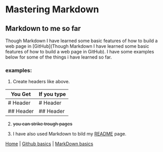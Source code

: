 # Mastering Markdown
## Markdown to me so far
Though Markdown I have learned some basic features of how to build a web page in [GitHub](Though Markdown I have learned some basic features of how to build a web page in GitHub). I have some examples below for some of the things i have learned so far.
### examples:
1. Create headers like above.

 You Get | If you type 
 ---------|----------
 # Header | # Header 
 ## Header| ## Header

2. ~~you can strike trough pages~~

2. I have also used Markdown to bild my [README](https://quisqueyan.github.io/learning-journal/) page. 

[Home](https://quisqueyan.github.io/learning-journal/) | [Github basics](https://quisqueyan.github.io/learning-journal/github) | [MarkDown basics](https://quisqueyan.github.io/learning-journal/markdown)


